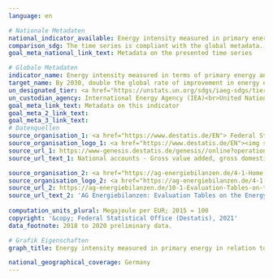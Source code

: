 ```yaml
---
language: en    

# Nationale Metadaten    
national_indicator_available: Energy intensity measured in primary energy in relation to GDP    
comparison_sdg: The time series is compliant with the global metadata.    
goal_meta_national_link_text: Metadata on the presented time series    

# Globale Metadaten    
indicator_name: Energy intensity measured in terms of primary energy and GDP    
target_name: By 2030, double the global rate of improvement in energy efficiency    
un_designated_tier: <a href="https://unstats.un.org/sdgs/iaeg-sdgs/tier-classification/" title="Click here for more information on the UN tier classification."  target="_blank">Tier I</a>    
un_custodian_agency: International Energy Agency (IEA)<br>United Nations Statistics Division (UNSD)    
goal_meta_link_text: Metadata on this indicator    
goal_meta_2_link_text:     
goal_meta_3_link_text:         
# Datenquellen
source_organisation_1: <a href="https://www.destatis.de/EN"> Federal Statistical Office (Destatis) </a>
source_organisation_logo_1: <a href="https://www.destatis.de/EN"><img src="https://g205sdgs.github.io/sdg-indicators/public/OrgImgEn/destatis.png" alt="Logo destatis" style="height:60px; width:148px"/></a>
source_url_1: https://www-genesis.destatis.de/genesis//online?operation=table&code=81000-0001&bypass=true&language=en
source_url_text_1: National accounts - Gross value added, gross domestic product (nominal/price-adjusted) – GENESIS online 81000-0001

source_organisation_2: <a href="https://ag-energiebilanzen.de/4-1-Home.html"> Arbeitsgemeinschaft Energiebilanzen </a>
source_organisation_logo_2: <a href="https://ag-energiebilanzen.de/4-1-Home.html"><img src="https://g205sdgs.github.io/sdg-indicators/public/OrgImgEn/ageb.png" alt="Logo ageb" style="height:60px; width:148px"/></a>
source_url_2: https://ag-energiebilanzen.de/10-1-Evaluation-Tables-on-the-Energy-Balance.html
source_url_text_2: 'AG Energiebilanzen: Evaluation Tables on the Energy Balance'
    
computation_units_plural: Megajoule per EUR; 2015 = 100    
copyright: '&copy; Federal Statistical Office (Destatis), 2021'    
data_footnote: 2018 to 2020 preliminary data.    

# Grafik Eigenschaften    
graph_title: Energy intensity measured in primary energy in relation to GDP    

national_geographical_coverage: Germany    
---
```


<span></span>